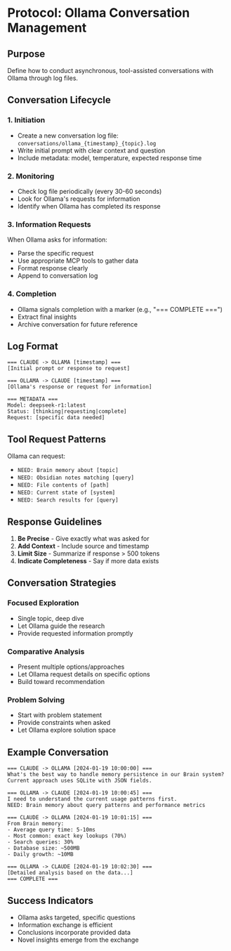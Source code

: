 # Protocol: Ollama Conversation Management

## Purpose
Define how to conduct asynchronous, tool-assisted conversations with Ollama through log files.

## Conversation Lifecycle

### 1. Initiation
- Create a new conversation log file: `conversations/ollama_{timestamp}_{topic}.log`
- Write initial prompt with clear context and question
- Include metadata: model, temperature, expected response time

### 2. Monitoring
- Check log file periodically (every 30-60 seconds)
- Look for Ollama's requests for information
- Identify when Ollama has completed its response

### 3. Information Requests
When Ollama asks for information:
- Parse the specific request
- Use appropriate MCP tools to gather data
- Format response clearly
- Append to conversation log

### 4. Completion
- Ollama signals completion with a marker (e.g., "=== COMPLETE ===")
- Extract final insights
- Archive conversation for future reference

## Log Format

```
=== CLAUDE -> OLLAMA [timestamp] ===
[Initial prompt or response to request]

=== OLLAMA -> CLAUDE [timestamp] ===
[Ollama's response or request for information]

=== METADATA ===
Model: deepseek-r1:latest
Status: [thinking|requesting|complete]
Request: [specific data needed]
```

## Tool Request Patterns

Ollama can request:
- `NEED: Brain memory about [topic]`
- `NEED: Obsidian notes matching [query]`
- `NEED: File contents of [path]`
- `NEED: Current state of [system]`
- `NEED: Search results for [query]`

## Response Guidelines

1. **Be Precise** - Give exactly what was asked for
2. **Add Context** - Include source and timestamp
3. **Limit Size** - Summarize if response > 500 tokens
4. **Indicate Completeness** - Say if more data exists

## Conversation Strategies

### Focused Exploration
- Single topic, deep dive
- Let Ollama guide the research
- Provide requested information promptly

### Comparative Analysis
- Present multiple options/approaches
- Let Ollama request details on specific options
- Build toward recommendation

### Problem Solving
- Start with problem statement
- Provide constraints when asked
- Let Ollama explore solution space

## Example Conversation

```
=== CLAUDE -> OLLAMA [2024-01-19 10:00:00] ===
What's the best way to handle memory persistence in our Brain system? 
Current approach uses SQLite with JSON fields.

=== OLLAMA -> CLAUDE [2024-01-19 10:00:45] ===
I need to understand the current usage patterns first.
NEED: Brain memory about query patterns and performance metrics

=== CLAUDE -> OLLAMA [2024-01-19 10:01:15] ===
From Brain memory:
- Average query time: 5-10ms
- Most common: exact key lookups (70%)
- Search queries: 30% 
- Database size: ~500MB
- Daily growth: ~10MB

=== OLLAMA -> CLAUDE [2024-01-19 10:02:30] ===
[Detailed analysis based on the data...]
=== COMPLETE ===
```

## Success Indicators

- Ollama asks targeted, specific questions
- Information exchange is efficient
- Conclusions incorporate provided data
- Novel insights emerge from the exchange
